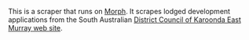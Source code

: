 This is a scraper that runs on [Morph](https://morph.io).  It scrapes lodged development applications from the South Australian [District Council of Karoonda East Murray web site](https://www.dckem.sa.gov.au).
